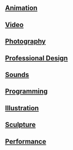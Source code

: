 ## [Animation](https://mayacbarnes.github.io/animation)
## [Video](https://mayacbarnes.github.io/video)
## [Photography](https://mayacbarnes.github.io/photography)
## [Professional Design](https://mayacbarnes.github.io/professionaldesign)
## [Sounds](https://mayacbarnes.github.io/sounds)
## [Programming](https://mayacbarnes.github.io/programming)
## [Illustration](https://mayacbarnes.github.io/illustration)
## [Sculpture](https://mayacbarnes.github.io/sculpture)
## [Performance](https://mayacbarnes.github.io/performance)
